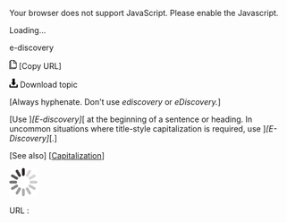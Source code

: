 Your browser does not support JavaScript. Please enable the Javascript.

Loading...

e-discovery

![Copy URL](e-discovery_files/Copy.png) [Copy URL]

![Download](e-discovery_files/Download.png)
Download topic

[Always hyphenate. Don't use *ediscovery* or *eDiscovery.*]

[Use ]*[E-discovery]*[ at the beginning of a sentence or heading. In uncommon situations where title-style capitalization is required, use ]*[E-Discovery]*[.]

[See also] [[Capitalization](https://worldready.cloudapp.net/Styleguide/Read?id=2700&topicid=33685)]

![In progress](e-discovery_files/activity-large.gif)

URL :


